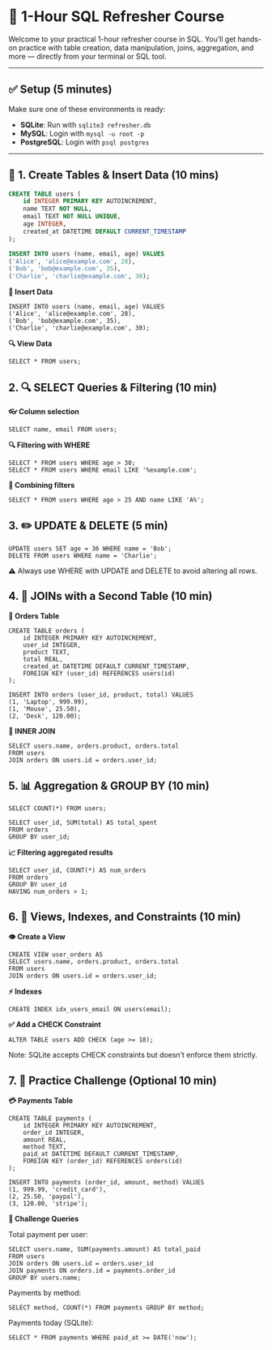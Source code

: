 # 🧠 1-Hour SQL Refresher Course

Welcome to your practical 1-hour refresher course in SQL. You’ll get hands-on practice with table creation, data manipulation, joins, aggregation, and more — directly from your terminal or SQL tool.

---

## ✅ Setup (5 minutes)

Make sure one of these environments is ready:

- **SQLite**: Run with `sqlite3 refresher.db`
- **MySQL**: Login with `mysql -u root -p`
- **PostgreSQL**: Login with `psql postgres`

---

## 📘 1. Create Tables & Insert Data (10 mins)

```sql
CREATE TABLE users (
    id INTEGER PRIMARY KEY AUTOINCREMENT,
    name TEXT NOT NULL,
    email TEXT NOT NULL UNIQUE,
    age INTEGER,
    created_at DATETIME DEFAULT CURRENT_TIMESTAMP
);

INSERT INTO users (name, email, age) VALUES
('Alice', 'alice@example.com', 28),
('Bob', 'bob@example.com', 35),
('Charlie', 'charlie@example.com', 30);
```

**💾 Insert Data**

```
INSERT INTO users (name, email, age) VALUES
('Alice', 'alice@example.com', 28),
('Bob', 'bob@example.com', 35),
('Charlie', 'charlie@example.com', 30);
```
**🔍 View Data**

```
SELECT * FROM users;
```

## 2. 🔍 SELECT Queries & Filtering (10 min)

**👓 Column selection**

`SELECT name, email FROM users;`

**🔍 Filtering with WHERE**

```
SELECT * FROM users WHERE age > 30;
SELECT * FROM users WHERE email LIKE '%example.com';
```

**🧠 Combining filters**

`SELECT * FROM users WHERE age > 25 AND name LIKE 'A%';`

## 3. ✏️ UPDATE & DELETE (5 min) 

```
UPDATE users SET age = 36 WHERE name = 'Bob';
DELETE FROM users WHERE name = 'Charlie';
```

⚠️ Always use WHERE with UPDATE and DELETE to avoid altering all rows.

## 4. 🔗 JOINs with a Second Table (10 min) 

**🧾 Orders Table**

```
CREATE TABLE orders (
    id INTEGER PRIMARY KEY AUTOINCREMENT,
    user_id INTEGER,
    product TEXT,
    total REAL,
    created_at DATETIME DEFAULT CURRENT_TIMESTAMP,
    FOREIGN KEY (user_id) REFERENCES users(id)
);

INSERT INTO orders (user_id, product, total) VALUES
(1, 'Laptop', 999.99),
(1, 'Mouse', 25.50),
(2, 'Desk', 120.00);
```

**🤝 INNER JOIN**

```
SELECT users.name, orders.product, orders.total
FROM users
JOIN orders ON users.id = orders.user_id;
```

## 5. 📊 Aggregation & GROUP BY (10 min) 

```
SELECT COUNT(*) FROM users;

SELECT user_id, SUM(total) AS total_spent
FROM orders
GROUP BY user_id;
```

**📈 Filtering aggregated results**

```
SELECT user_id, COUNT(*) AS num_orders
FROM orders
GROUP BY user_id
HAVING num_orders > 1;
```

## 6. 🧠 Views, Indexes, and Constraints (10 min)

**👁 Create a View**

```
CREATE VIEW user_orders AS
SELECT users.name, orders.product, orders.total
FROM users
JOIN orders ON users.id = orders.user_id;
```

**⚡ Indexes**

`CREATE INDEX idx_users_email ON users(email);`

**✅ Add a CHECK Constraint**

`ALTER TABLE users ADD CHECK (age >= 18);`

Note: SQLite accepts CHECK constraints but doesn’t enforce them strictly.

## 7. 🔁 Practice Challenge (Optional 10 min)

**💳 Payments Table**

```
CREATE TABLE payments (
    id INTEGER PRIMARY KEY AUTOINCREMENT,
    order_id INTEGER,
    amount REAL,
    method TEXT,
    paid_at DATETIME DEFAULT CURRENT_TIMESTAMP,
    FOREIGN KEY (order_id) REFERENCES orders(id)
);

INSERT INTO payments (order_id, amount, method) VALUES
(1, 999.99, 'credit_card'),
(2, 25.50, 'paypal'),
(3, 120.00, 'stripe');
```

**🧪 Challenge Queries**

Total payment per user:

```
SELECT users.name, SUM(payments.amount) AS total_paid
FROM users
JOIN orders ON users.id = orders.user_id
JOIN payments ON orders.id = payments.order_id
GROUP BY users.name;
```

Payments by method:

`SELECT method, COUNT(*) FROM payments GROUP BY method;`

Payments today (SQLite):

`SELECT * FROM payments WHERE paid_at >= DATE('now');`


